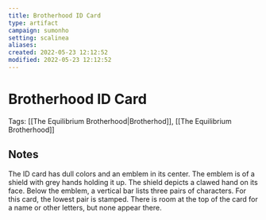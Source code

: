 ```yaml
---
title: Brotherhood ID Card
type: artifact
campaign: sumonho
setting: scalinea
aliases:
created: 2022-05-23 12:12:52
modified: 2022-05-23 12:12:52
---
```


# Brotherhood ID Card

Tags: [[The Equilibrium Brotherhood|Brotherhod]], [[The Equilibrium Brotherhood]]

## Notes

The ID card has dull colors and an emblem in its center. The emblem is of a shield with grey hands holding it up. The shield depicts a clawed hand on its face. Below the emblem, a vertical bar lists three pairs of characters. For this card, the lowest pair is stamped. There is room at the top of the card for a name or other letters, but none appear there.

